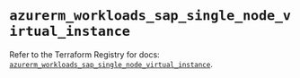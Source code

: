 # `azurerm_workloads_sap_single_node_virtual_instance`

Refer to the Terraform Registry for docs: [`azurerm_workloads_sap_single_node_virtual_instance`](https://registry.terraform.io/providers/hashicorp/azurerm/3.99.0/docs/resources/workloads_sap_single_node_virtual_instance).
